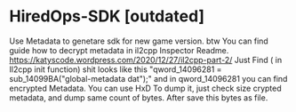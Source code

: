 # HiredOps-SDK [outdated]
Use Metadata to genetare sdk for new game version.
btw 
You can find guide how to decrypt metadata in
il2cpp Inspector Readme. https://katyscode.wordpress.com/2020/12/27/il2cpp-part-2/
Just Find ( in Il2cpp init function)
shit looks like this
"qword_14096281 = sub_14099BA("global-metadata
dat");"
and in qword_14096281 you can find encrypted Metadata. 
You can use
HxD To dump it, just check size crypted metadata, and dump same count of bytes. 
After save this bytes as file. 

